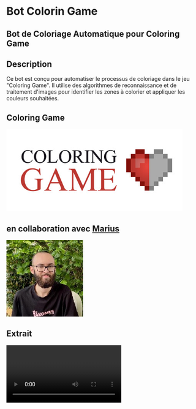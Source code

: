 # Bot Colorin Game
## Bot de Coloriage Automatique pour Coloring Game
## Description

Ce bot est conçu pour automatiser le processus de coloriage dans le jeu "Coloring Game". Il utilise des algorithmes de reconnaissance et de traitement d'images pour identifier les zones à colorier et appliquer les couleurs souhaitées.

## Coloring Game
![icon jeu video](ressource_readme/header.jpg)

## en collaboration avec [Marius](https://github.com/Mhivelin)

![photo marius](ressource_readme/71230398.jpg)

## Extrait

![video extrait](ressource_readme/extrait_bot.mp4)